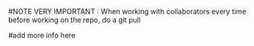 #NOTE VERY IMPORTANT : 
When working with collaborators every time before working on the repo, do a git pull

 #add more info here 